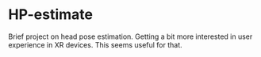 # HP-estimate
Brief project on head pose estimation. Getting a bit more interested in user experience in XR devices. This seems useful for that.
